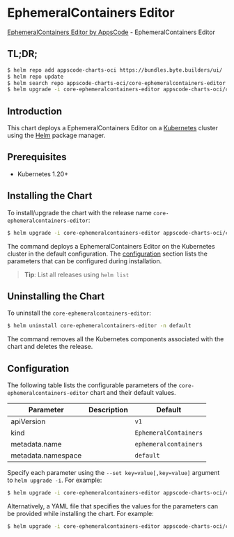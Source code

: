 # EphemeralContainers Editor

[EphemeralContainers Editor by AppsCode](https://appscode.com) - EphemeralContainers Editor

## TL;DR;

```bash
$ helm repo add appscode-charts-oci https://bundles.byte.builders/ui/
$ helm repo update
$ helm search repo appscode-charts-oci/core-ephemeralcontainers-editor --version=v0.12.0
$ helm upgrade -i core-ephemeralcontainers-editor appscode-charts-oci/core-ephemeralcontainers-editor -n default --create-namespace --version=v0.12.0
```

## Introduction

This chart deploys a EphemeralContainers Editor on a [Kubernetes](http://kubernetes.io) cluster using the [Helm](https://helm.sh) package manager.

## Prerequisites

- Kubernetes 1.20+

## Installing the Chart

To install/upgrade the chart with the release name `core-ephemeralcontainers-editor`:

```bash
$ helm upgrade -i core-ephemeralcontainers-editor appscode-charts-oci/core-ephemeralcontainers-editor -n default --create-namespace --version=v0.12.0
```

The command deploys a EphemeralContainers Editor on the Kubernetes cluster in the default configuration. The [configuration](#configuration) section lists the parameters that can be configured during installation.

> **Tip**: List all releases using `helm list`

## Uninstalling the Chart

To uninstall the `core-ephemeralcontainers-editor`:

```bash
$ helm uninstall core-ephemeralcontainers-editor -n default
```

The command removes all the Kubernetes components associated with the chart and deletes the release.

## Configuration

The following table lists the configurable parameters of the `core-ephemeralcontainers-editor` chart and their default values.

|     Parameter      | Description |             Default              |
|--------------------|-------------|----------------------------------|
| apiVersion         |             | <code>v1</code>                  |
| kind               |             | <code>EphemeralContainers</code> |
| metadata.name      |             | <code>ephemeralcontainers</code> |
| metadata.namespace |             | <code>default</code>             |


Specify each parameter using the `--set key=value[,key=value]` argument to `helm upgrade -i`. For example:

```bash
$ helm upgrade -i core-ephemeralcontainers-editor appscode-charts-oci/core-ephemeralcontainers-editor -n default --create-namespace --version=v0.12.0 --set apiVersion=v1
```

Alternatively, a YAML file that specifies the values for the parameters can be provided while
installing the chart. For example:

```bash
$ helm upgrade -i core-ephemeralcontainers-editor appscode-charts-oci/core-ephemeralcontainers-editor -n default --create-namespace --version=v0.12.0 --values values.yaml
```
